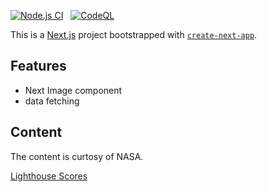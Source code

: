[![Node.js CI](https://github.com/caldwmark/next-nasa-api/actions/workflows/node.js.yml/badge.svg)](https://github.com/caldwmark/next-nasa-api/actions/workflows/node.js.yml)
&nbsp;
[![CodeQL](https://github.com/caldwmark/next-nasa-api/actions/workflows/codeql.yml/badge.svg)](https://github.com/caldwmark/next-nasa-api/actions/workflows/codeql.yml)

This is a [Next.js](https://nextjs.org/) project bootstrapped with [`create-next-app`](https://github.com/vercel/next.js/tree/canary/packages/create-next-app).

## Features

-   Next Image component
-   data fetching

## Content

The content is curtosy of NASA.

[Lighthouse Scores](https://web.dev/measure/?gclid=CjwKCAjw6fyXBhBgEiwAhhiZsomBRG6o3zyMvSZGg-MWoDmu2N2J25HYLMBI9DSUvRZUmHrZ13oLdxoC1v4QAvD_BwE&url=https%3A%2F%2Fnext-nasa-api.vercel.app%2F)
